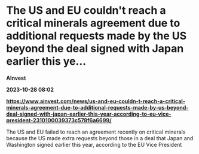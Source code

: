 # The US and EU couldn't reach a critical minerals agreement due to additional requests made by the US beyond the deal signed with Japan earlier this ye...
**AInvest**

**2023-10-28 08:02**

**https://www.ainvest.com/news/us-and-eu-couldn-t-reach-a-critical-minerals-agreement-due-to-additional-requests-made-by-us-beyond-deal-signed-with-japan-earlier-this-year-according-to-eu-vice-president-2310100039373c578f6a6699/**

The US and EU failed to reach an agreement recently on critical minerals because the US made extra requests beyond those in a deal that Japan and Washington signed earlier this year, according to the EU Vice President